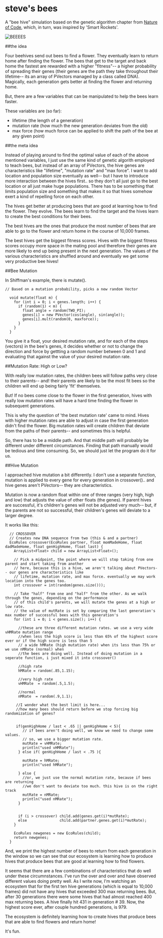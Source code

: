# steve's bees

A "bee hive" simulation based on the genetic algorithm chapter from [Nature of Code](http://natureofcode.com), which, in turn, was inspired by 'Smart Rockets'.

![BEEEES](http://s3pics.s3.amazonaws.com/2015/09/btetter.png)

##the idea

Four beehives send out bees to find a flower. They eventually learn to return home after finding the flower. The bees that get to the target and back home the fastest are rewarded with a higher "fitness"-- a higher probability of spreading their genes (their genes are the path they take throughout their lifetime-- its an array of PVectors managed by a class called DNA). Magically, each generation gets better at finding the flower and returning home. 

But, there are a few variables that can be manipulated to help the bees learn faster.

These variables are (so far):

* lifetime (the length of a generation)
* mutation rate (how much the new generation deviates from the old)
* max force (how much force can be applied to shift the path of the bee at any given point)
 
##the meta idea

Instead of playing around to find the optimal value of each of the above mentioned variables, I just use the same kind of genetic algorith employed to teach bees, but instead of an array of PVectors, the hive genes are characteristics like "lifetime", "mutation rate" and "max force". I want to add location and population size eventually as well-- but I have to introduce more interaction between the hives first.. so they don't all just go to the best location or all just make huge populations. There has to be something that limits population size and something that makes it so that hives somehow exert a kind of repelling force on each other.

The hives get better at producing bees that are good at learning how to find the flower. They evolve. The bees learn to find the target and the hives learn to create the best conditions for their bees.

The best hives are the ones that produce the most number of bees that are able to go to the flower and return home in the course of 10,000 frames. 

The best hives get the biggest fitness scores. Hives with the biggest fitness scores occupy more space in the mating pool and therefore their genes are more likely to end up being present in the next generation. The values of the various characteristics are shuffled around and eventually we get some very productive bee hives!

##Bee Mutation

In Shiffman's example, there is mutate().
```
// Based on a mutation probability, picks a new random Vector

  void mutate(float m) {
    for (int i = 0; i < genes.length; i++) {
      if (random(1) < m) {
        float angle = random(TWO_PI);
        genes[i] = new PVector(cos(angle), sin(angle));
        genes[i].mult(random(0, maxforce));
      }
    }
  }
```  
You give it a float, your desired mutation rate, and for each of the steps (vectors) in the bee's genes, it decides whether or not to change the direction and force by gettting a random number between 0 and 1 and evaluating that against the value of your desired mutation rate. 

##Mutation Rate: High or Low?

With really low mutation rates, the children bees will follow paths very close to their parents-- and! their parents are likely to be the most fit bees so the children will end up being fairly 'fit' themselves. 

But! If no bees come close to the flower in the first generation, hives with really low mutation rates will have a hard time finding the flower in subsequent generations. 

This is why the question of 'the best mutation rate' came to mind. Hives with higher mutation rates are able to adjust in case the first generation didn't find the flower. Big mutation rates will create children that deviate from the paths of their parents-- and sometimes this is helpful.

So, there has to be a middle path. And that middle path will probably be different under different circumstances. Finding that path manually would be tedious and time consuming. So, we should just let the program do it for us.

##Hive Mutation

I approached hive mutation a bit differently. I don't use a separate function, mutation is applied to every gene for every generation in crossover().. and hive genes aren't PVectors-- they are characteristics.

Mutation is now a random float within one of three ranges (very high, high and low) that adjusts the value of other floats (the genes). If parent hives are successful, it's children's genes will not be adjusted very much-- but, if the parents are not so successful, their children's genes will deviate to a larger degree.

It works like this:
```
  // CROSSOVER
  // Creates new DNA sequence from two (this & and a partner)
  EcoRules crossover(EcoRules partner, float momMadeHome, float dadMadeHome, float genHighHome, float last) {
    ArrayList<Float> child = new ArrayList<Float>();
    
    // Pick a midpoint, the point where we will stop taking from one parent and start taking from another
    // here, because this is a hive, we aren't talking about PVectors-- our genes are characteristics like
    // lifetime, mutation rate, and max force. eventually we may work location into the genes too.
    int crossover = int(random(genes.size()));
    
    // Take "half" from one and "half" from the other. As we walk through the genes, depending on the performance
    // of this child's parents, we will mutate the genes at a high or low rate. 
    // the value of mutRate is set by comparing the last generation's max number of successful bees with this generation's
    for (int i = 0; i < genes.size(); i++) {
      
      //these are three different mutation rates. we use a very wide vHMRate mutation range 
      //when less the high score is less than 65% of the highest score ever or if the high score is less than 5
      // a wide hMRate (high mutation rate) when its less than 75% or we use nMRate (normal) when
      //the bees are doing well. Instead of doing mutation in a seperate function, i just mixed it into crossover()
      
      //high rate
      hMRate = random(.85,1.15);
      
      //very high rate
      vHMRate  = random(.5,1.5);
      
      //normal
      nMRate  = random(.9,1.1);
      
     //I wonder what the best limit is here... 
     //how many bees should return before we stop forcing big randomization of genes?
    
     
     if(genHighHome / last < .65 || genHighHome < 5){
        // if bees aren't doing well, we know we need to change some values. 
        // so, we use a bigger mutation rate.
        mutRate = vHMRate;
        println("used vHMRate");
      } else if( genHighHome / last < .75 ){
      
        mutRate = hMRate;
        println("used hMRate");
        
      } else {
        //or, we just use the normal mutation rate, because if bees are returning
        //we don't want to deviate too much. this hive is on the right track
        mutRate = nMRate;
        println("used nMRate");
      }
      
      
      if (i > crossover) child.add(genes.get(i)*mutRate);
      else               child.add(partner.genes.get(i)*mutRate);
    }    
    
    EcoRules newgenes = new EcoRules(child);
    return newgenes;
  }
  ```

And, we print the highest number of bees to return from each generation in the window so we can see that our ecosystem is learning how to produce hives that produce bees that are good at learning how to find flowers. 

It seems that there are a few combinations of characteristics that do well under these circumnstances. I've run the over and over and have observed different values doing pretty well. As I write now, I'm watching an ecosystem that for the first ten hive generations (which is equal to 10,000 frames) did not have any hives that exceeded 300 max returning bees. But, after 30 generations there were some hives that had almost reached 400 max returning bees. A hive finally hit 431 in generation # 39. Now, the highest score ever, after couple hundred generations, is 979.

The ecosystem is definitely learning how to create hives that produce bees that are able to find flowers and return home!

It's fun.


